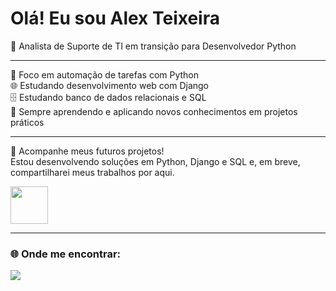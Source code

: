 #  Olá! Eu sou Alex Teixeira

🎯 Analista de Suporte de TI em transição para Desenvolvedor Python

---

🔧 Foco em automação de tarefas com Python  
🌐 Estudando desenvolvimento web com Django  
🗄️ Estudando banco de dados relacionais e SQL  
🧠 Sempre aprendendo e aplicando novos conhecimentos em projetos práticos  

---

📂 Acompanhe meus futuros projetos!  
Estou desenvolvendo soluções em Python, Django e SQL e, em breve, compartilharei meus trabalhos por aqui.  


<p align="left">
  <img src="https://cdn.jsdelivr.net/gh/devicons/devicon/icons/python/python-original.svg" width="60" height="60"/>
</p>

---

### 🌐 Onde me encontrar:
<p align="left">
  <a href="https://www.linkedin.com/in/alex-teixeira-ti" target="_blank">
    <img src="https://img.shields.io/badge/LinkedIn-%230077B5.svg?&style=for-the-badge&logo=linkedin&logoColor=white" />
  </a>
</p>
